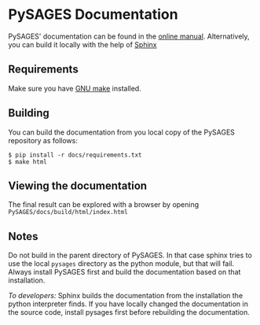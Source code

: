 # PySAGES Documentation

PySAGES' documentation can be found in the [online manual](https://pysages.readthedocs.io).
Alternatively, you can build it locally with the help of [Sphinx](https://www.sphinx-doc.org)

## Requirements

Make sure you have [GNU make](https://www.gpu.org/software/make/) installed.

## Building

You can build the documentation from you local copy of the PySAGES repository as follows:

```
$ pip install -r docs/requirements.txt
$ make html
```

## Viewing the documentation

The final result can be explored with a browser by opening `PySAGES/docs/build/html/index.html`

## Notes

Do not build in the parent directory of PySAGES.
In that case sphinx tries to use the local `pysages` directory as the python module, but that will fail.
Always install PySAGES first and build the documentation based on that installation.

_To developers:_ Sphinx builds the documentation from the installation the python interpreter finds.
If you have locally changed the documentation in the source code, install pysages first before rebuilding the documentation.
